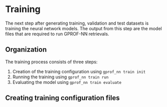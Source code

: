 # Training

The next step after generating training, validation and test datasets is training the neural network models. 
The output from this step are the model files that are required to run GPROF-NN retrievals.

## Organization

The training process consists of three steps:

1. Creation of the training configuration using ``gprof_nn train init``
2. Running the training using ``gprof_nn train run``
3. Evaluating the model using ``gprof_nn train evaluate``

## Creating training configuration files

